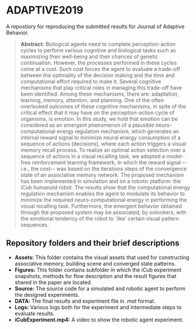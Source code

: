 # ADAPTIVE2019
A repostiory for reproducing the submitted results for Journal of Adaptive Behavior.

> **Abstract:** Biological agents need to complete perception-action cycles to perform various cognitive and biological tasks such as maximizing their well-being and their chances of genetic continuation. However, the processes performed in these cycles come at a cost. Such cost forces the agent to evaluate a trade-off between the optimality of the decision making and the time and computational effort required to make it.  Several cognitive mechanisms that play critical roles in managing this trade-off have been identified. Among these mechanisms, there are: adaptation, learning, memory, attention, and planning.  One of the often overlooked outcomes of these cognitive mechanisms, in spite of the critical effect that it may have on the perception-action cycle of organisms, is emotion. In this study, we hold that emotion can be considered as an emergent phenomenon of a plausible neuro-computational energy regulation mechanism, which generates an internal reward signal to minimize neural energy consumption of a sequence of actions (decisions), where each action triggers a visual memory recall process. To realize an optimal action selection over a sequence of actions in a visual recalling task, we adopted a model-free reinforcement learning framework, in which the reward signal -- i.e., the cost-- was based on the iterations steps of the convergence state of an associative memory network.  The proposed mechanism has been implemented in simulation and on a robotic platform: the iCub humanoid robot. The results show that the computational energy regulation mechanism enables the agent to modulate its behavior to minimize the required neuro-computational energy in performing the visual recalling task. Furthermore, the emergent behavior obtained through the proposed system may be associated, by onlookers, with the emotional tendency of the robot to `like' certain visual pattern sequences.

## Repository folders and their brief descriptions
+ **Assets:** This folder contains the visual assets that used for constructing associative memory, building scene and converged state patterns.  
+ **Figures:** This folder contains subfolder in which the iCub experiment snapshots, methods for flow description and the result figures that shared in the paper are located.  
+ **Source:** The source code for a simulated and robotic agent to perform the designed experiments.  
+ **DATA:** The final results and experiment file in *.mat* format. 
+ **Logs:** Various logs both for the experiment and intermediate steps to evaluate results.  
+ **iCubExperiment.mp4:** A video to show the robotic agent experiment. 

